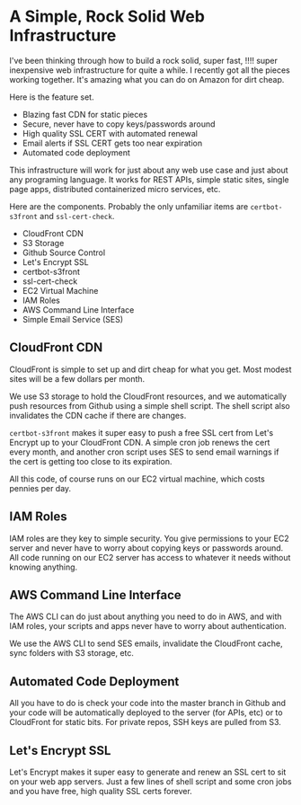 # A Simple, Rock Solid Web Infrastructure

I've been thinking through how to build a rock solid, super fast, !!!!
super inexpensive web infrastructure for quite a while.
I recently got all the pieces working together. 
It's amazing what you can do on Amazon for dirt cheap.

Here is the feature set.

* Blazing fast CDN for static pieces
* Secure, never have to copy keys/passwords around
* High quality SSL CERT with automated renewal
* Email alerts if SSL CERT gets too near expiration
* Automated code deployment

This infrastructure will work for just about any web use case
and just about any programing language. It works for REST APIs, 
simple static sites, single page apps, distributed 
containerized micro services, etc.

Here are the components. Probably the only 
unfamiliar items are `certbot-s3front` and `ssl-cert-check`.

* CloudFront CDN
* S3 Storage
* Github Source Control
* Let's Encrypt SSL
* certbot-s3front
* ssl-cert-check
* EC2 Virtual Machine
* IAM Roles
* AWS Command Line Interface
* Simple Email Service (SES)

## CloudFront CDN

CloudFront is simple to set up and dirt cheap for what
you get. Most modest sites will be a few dollars per month.

We use S3 storage to hold the CloudFront resources, and we
automatically push resources from Github using a simple shell
script. The shell script also invalidates the CDN cache if 
there are changes.

`certbot-s3front` makes it super easy to push a free SSL cert from 
Let's Encrypt up to your CloudFront CDN. A simple cron job 
renews the cert every month, and another cron script uses SES
to send email warnings if the cert is getting too close to
its expiration.

All this code, of course runs on our EC2 virtual machine, which
costs pennies per day.

## IAM Roles

IAM roles are they key to simple security. You give permissions
to your EC2 server and never have to worry about copying keys
or passwords around. All code running on our EC2 server has 
access to whatever it needs without knowing anything.

## AWS Command Line Interface

The AWS CLI can do just about anything you need to do in AWS,
and with IAM roles, your scripts and apps never have to worry 
about authentication.

We use the AWS CLI to send SES emails, invalidate the 
CloudFront cache, sync folders with S3 storage, etc.

## Automated Code Deployment

All you have to do is check your code into the master branch
in Github and your code will be automatically deployed to the 
server (for APIs, etc) or to CloudFront for static bits. For
private repos, SSH keys are pulled from S3.

## Let's Encrypt SSL

Let's Encrypt makes it super easy to generate and renew an SSL
cert to sit on your web app servers. Just a few lines of shell
script and some cron jobs and you have free, high quality
SSL certs forever.
